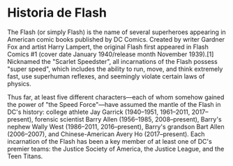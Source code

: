 # Historia de Flash


The Flash (or simply Flash) is the name of several superheroes appearing in American comic books published by DC Comics. Created by writer Gardner Fox and artist Harry Lampert, the original Flash first appeared in Flash Comics #1 (cover date January 1940/release month November 1939).[1] Nicknamed the "Scarlet Speedster", all incarnations of the Flash possess "super speed", which includes the ability to run, move, and think extremely fast, use superhuman reflexes, and seemingly violate certain laws of physics.

Thus far, at least five different characters—each of whom somehow gained the power of "the Speed Force"—have assumed the mantle of the Flash in DC's history: college athlete Jay Garrick (1940–1951, 1961–2011, 2017–present), forensic scientist Barry Allen (1956–1985, 2008–present), Barry's nephew Wally West (1986–2011, 2016–present), Barry's grandson Bart Allen (2006–2007), and Chinese-American Avery Ho (2017–present). Each incarnation of the Flash has been a key member of at least one of DC's premier teams: the Justice Society of America, the Justice League, and the Teen Titans.


